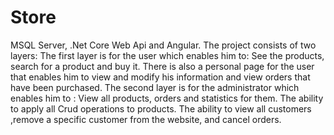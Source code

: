 # Store
MSQL Server, .Net Core Web Api and Angular.
The project consists of two layers:
The first layer is for the user which enables him to: 
See the products, search for a product and buy it. 
There is also a personal page for the user that enables
him to view and modify his information and view orders
that have been purchased.
The second layer is for the administrator
which enables him to :
View all products, orders and statistics for them.
The ability to apply all Crud operations to products.
The ability to view all customers ,remove a specific
customer from the website, and cancel orders.
